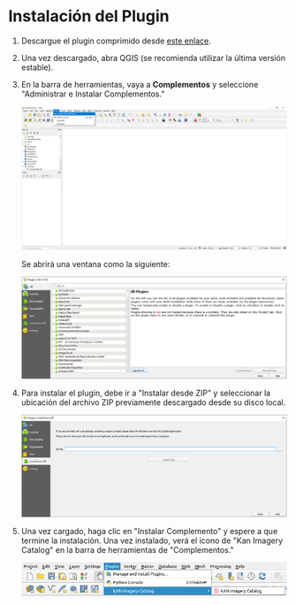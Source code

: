 # Instalación del Plugin
1. Descargue el plugin comprimido desde <a href="https://github.com/Kan-T-IT/QGIS-KICa/releases" target="_blank">este enlace</a>.

2. Una vez descargado, abra QGIS (se recomienda utilizar la última versión estable).
3. En la barra de herramientas, vaya a **Complementos** y seleccione "Administrar e Instalar Complementos."

   ![Plugin Window](./image/manage_plugins.png)

   Se abrirá una ventana como la siguiente:

   ![Plugin Window](./image/plugins.png)

4. Para instalar el plugin, debe ir a "Instalar desde ZIP" y seleccionar la ubicación del archivo ZIP previamente descargado desde su disco local.

   ![Plugin Window](./image/install_zip.png)

5. Una vez cargado, haga clic en "Instalar Complemento" y espere a que termine la instalación. Una vez instalado, verá el icono de "Kan Imagery Catalog" en la barra de herramientas de "Complementos."

   ![Plugin Window](./image/installed_plugin.png)
